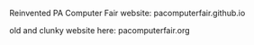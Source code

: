 Reinvented PA Computer Fair website: pacomputerfair.github.io

old and clunky website here: pacomputerfair.org


